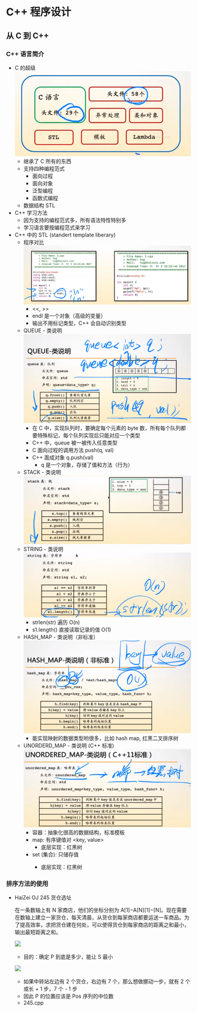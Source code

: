 # C++ 程序设计

## 从 C 到 C++

### C++ 语言简介

- C 的超级
  ![](./C01cppProgrammingDesign/super_set.png)
  - 继承了 C 所有的东西
  - 支持四种编程范式
    - 面向过程
    - 面向对象
    - 泛型编程
    - 函数式编程
  - 数据结构 STL
- C++ 学习方法
  - 因为支持的编程范式多，所有语法特性特别多
  - 学习语言要按编程范式来学习
- C++ 中的 STL (standert template liberary)
  - 程序对比
    ![](./C01cppProgrammingDesign/c_vs_cpp.png)
    - <<, >>
    - endl 是一个对象（高级的变量）
    - 输出不用标记类型，C++ 会自动识别类型
  - QUEUE - 类说明
    ![](./C01cppProgrammingDesign/queue_cpp.png)
    - 在 C 中，实现队列时，要确定每个元素的 byte 数，所有每个队列都要特殊标记，每个队列实现后只能对应一个类型
    - C++ 中，queue 被一被传入任意类型
    - C 面向过程的调用方法 push(q, val)
    - C++ 面成对象 q.push(val)
      - q 是一个对象，存储了值和方法（行为）
  - STACK - 类说明
    ![](./C01cppProgrammingDesign/stack_cpp.png)
  - STRING - 类说明
    ![](./C01cppProgrammingDesign/string_cpp.png)
    - strlen(str) 遍历 O(n)
    - s1.length() 直接读取记录的值 O(1)
  - HASH_MAP - 类说明（非标准）
    ![](./C01cppProgrammingDesign/hash_map_cpp.png)
    - 能实现映射的数据类型哟很多，比如 hash map, 红黑二叉排序树
  - UNORDERD_MAP - 类说明 (C++ 标准)
    ![](./C01cppProgrammingDesign/unorderd_map_cpp.png)
    - 容器：抽象化很高的数据结构，标准模板
    - map: 有序键值对 <key, value>
      - 底层实现：红黑树
    - set (集合): 只储存值 <value>
      - 底层实现：红黑树

### 排序方法的使用

- HaiZei OJ 245 货仓选址

  在一条数轴上有 N 家商店，他们的坐标分别为 A[1]−A[N][1]−[N]。现在需要在数轴上建立一家货仓，每天清晨，从货仓到每家商店都要运送一车商品。为了提高效率，求把货仓建在何处，可以使得货仓到每家商店的距离之和最小，输出最短距离之和。

  ![](./C01cppProgrammingDesign/HZOJ245_1.png)

  - 目的：确定 P 到底是多少，能让 S 最小

  ![](./C01cppProgrammingDesign/HZOJ245_2.png)

  - 如果中转站左边有 2 个货仓，右边有 7 个，那么想做挪动一步，就有 2 个或长 + 1 步，7 个 - 1 步
  - 因此 P 的位置应该是 Pos 序列的中位数
  - 245.cpp
